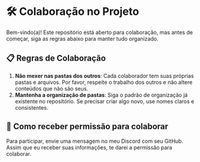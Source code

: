 # 🛠️ Colaboração no Projeto

Bem-vindo(a)! Este repositório está aberto para colaboração, mas antes de começar, siga as regras abaixo para manter tudo organizado.

## 📋 Regras de Colaboração

1. **Não mexer nas pastas dos outros**: Cada colaborador tem suas próprias pastas e arquivos. Por favor, respeite o trabalho dos outros e não altere conteúdos que não são seus.
2. **Mantenha a organização de pastas**: Siga o padrão de organização já existente no repositório. Se precisar criar algo novo, use nomes claros e consistentes.

## 🔐 Como receber permissão para colaborar

Para participar, envie uma mensagem no meu Discord com seu GitHub. Assim que eu receber suas informações, te darei a permissão para colaborar.
